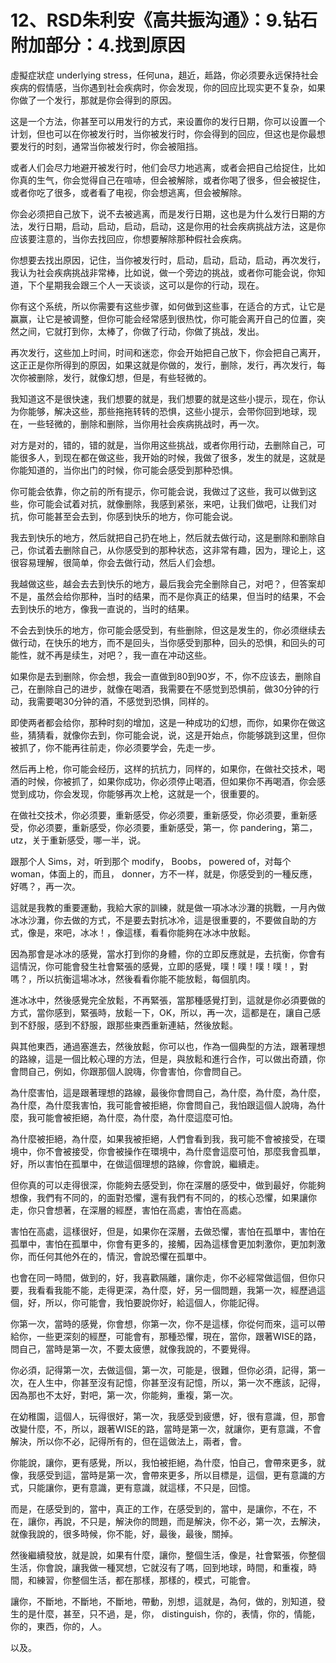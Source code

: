# 12、RSD朱利安《高共振沟通》：9.钻石附加部分：4.找到原因

虛擬症狀症 underlying stress，任何una，趄近，趆路，你必须要永远保持社会疾病的假情感，当你遇到社会疾病时，你会发现，你的回应比现实更不复杂，如果你做了一个发行，那就是你会得到的原因。

这是一个方法，你甚至可以用发行的方式，来设置你的发行日期，你可以设置一个计划，但也可以在你被发行时，当你被发行时，你会得到的回应，但这也是你最想要发行的时刻，通常当你被发行时，你会被阻挡。

或者人们会尽力地避开被发行时，他们会尽力地逃离，或者会把自己给捉住，比如你真的生气，你会觉得自己在喧哧，但会被解除，或者你喝了很多，但会被捉住，或者你吃了很多，或者看了电视，你会想逃离，但会被解除。

你会必须把自己放下，说不去被逃离，而是发行日期，这也是为什么发行日期的方法，发行日期，启动，启动，启动，启动，这是你用的社会疾病挑战方法，这是你应该要注意的，当你去找回应，你想要解除那种假社会疾病。

你想要去找出原因，记住，当你被发行时，启动，启动，启动，启动，再次发行，我认为社会疾病挑战非常棒，比如说，做一个旁边的挑战，或者你可能会说，你知道，下个星期我会跟三个人一天谈谈，这可以是你的行动，现在。

你有这个系统，所以你需要有这些步骤，如何做到这些事，在适合的方式，让它是赢赢，让它是被调整，但你可能会经常感到很热忱，你可能会离开自己的位置，突然之间，它就打到你，太棒了，你做了行动，你做了挑战，发出。

再次发行，这些加上时间，时间和迷恋，你会开始把自己放下，你会把自己离开，这正正是你所得到的原因，如果这就是你做的，发行，删除，发行，再次发行，每次你被删除，发行，就像幻想，但是，有些轻微的。

我知道这不是很快速，我们想要的就是，我们想要的就是这些小提示，现在，你认为你能够，解决这些，那些拖拖转转的恐惧，这些小提示，会带你回到地球，现在，一些轻微的，删除和删除，当你用社会疾病挑战时，再一次。

对方是对的，错的，错的就是，当你用这些挑战，或者你用行动，去删除自己，可能很多人，到现在都在做这些，我开始的时候，我做了很多，发生的就是，这就是你能知道的，当你出门的时候，你可能会感受到那种恐惧。

你可能会依靠，你之前的所有提示，你可能会说，我做过了这些，我可以做到这些，你可能会试着对抗，就像删除，我感到紧张，来吧，让我们做吧，让我们对抗，你可能甚至会去到，你感到快乐的地方，你可能会说。

我去到快乐的地方，然后就把自己扔在地上，然后就去做行动，这是删除和删除自己，你试着去删除自己，从你感受到的那种状态，这非常有趣，因为，理论上，这很容易理解，很简单，你会去做行动，然后人们会想。

我越做这些，越会去去到快乐的地方，最后我会完全删除自己，对吧？，但答案却不是，虽然会给你那种，当时的结果，而不是你真正的结果，但当时的结果，不会去到快乐的地方，像我一直说的，当时的结果。

不会去到快乐的地方，你可能会感受到，有些删除，但这是发生的，你必须继续去做行动，在快乐的地方，而不是回头，当你感受到那种，回头的恐惧，和回头的可能性，就不再是续生，对吧？，我一直在冲动这些。

如果你是去到删除，你会想，我会一直做到80到90岁，不，你不应该去，删除自己，在删除自己的进步，就像在喝酒，我需要在不感觉到恐惧前，做30分钟的行动，我需要喝30分钟的酒，不感觉到恐惧，同样的。

即使两者都会给你，那种时刻的增加，这是一种成功的幻想，而你，如果你在做这些，猜猜看，就像你去到，你可能会说，说，这是开始点，你能够跳到这里，但你被抓了，你不能再往前走，你必须要学会，先走一步。

然后再上枪，你可能会经历，这样的抗抗力，同样的，如果你，在做社交技术，喝酒的时候，你被抓了，如果你成功，你必须停止喝酒，但如果你不再喝酒，你会感觉到成功，你会发现，你能够再次上枪，这就是一个，很重要的。

在做社交技术，你必须要，重新感受，你必须要，重新感受，你必须要，重新感受，你必须要，重新感受，你必须要，重新感受，第一，你 pandering，第二，utz，关于重新感受，哪一半，说。

跟那个人 Sims，对，听到那个 modify， Boobs， powered of，对每个 woman，体面上的，而且， donner，方不一样，就是，你感受到的一種反應，好嗎？，再一次。

這就是我教的重要運動，我給大家的訓練，就是做一項冰冰沙灘的挑戰，一月內做冰冰沙灘，你去做的方式，不是要去對抗冰冷，這是很重要的，不要做自助的方式，像是，來吧，冰冰！，像這樣，看看你能夠在冰冰中放鬆。

因為那會是冰冰的感覺，當水打到你的身體，你的立即反應就是，去抗衡，你會有這情況，你可能會發生社會緊張的感覺，立即的感覺，噗！噗！噗！噗！，對嗎？，所以抗衡這場冰冰，然後看看你能不能放鬆，每個肌肉。

進冰冰中，然後感覺完全放鬆，不再緊張，當那種感覺打到，這就是你必須要做的方式，當你感到，緊張時，放鬆一下，OK，所以，再一次，這都是在，讓自己感到不舒服，感到不舒服，跟那些東西重新連結，然後放鬆。

與其他東西，通過塞進去，然後放鬆，你可以也，作為一個典型的方法，跟著理想的路線，這是一個比較心理的方法，但是，與放鬆和進行合作，可以做出奇蹟，你會問自己，例如，你跟那個人說嗨，你會害怕，你會問自己。

為什麼害怕，這是跟著理想的路線，最後你會問自己，為什麼，為什麼，為什麼，為什麼，為什麼我害怕，我可能會被拒絕，你會問自己，我怕跟這個人說嗨，為什麼，我可能會被拒絕，為什麼，為什麼，為什麼這麼可怕。

為什麼被拒絕，為什麼，如果我被拒絕，人們會看到我，我可能不會被接受，在環境中，你不會被接受，你會被操作在環境中，為什麼會這麼可怕，那麼我會孤單，好，所以害怕在孤單中，在做這個理想的路線，你會說，繼續走。

但你真的可以走得很深，你能夠去感受到，你在深層的感受中，做到最好，你能夠想像，我們有不同的，的面對恐懼，還有我們有不同的，的核心恐懼，如果讓你走，你只會想著，在深層的經歷，害怕在高處，害怕在高處。

害怕在高處，這樣很好，但是，如果你在深層，去做恐懼，害怕在孤單中，害怕在孤單中，害怕在孤單中，你會有更多的，接觸，因為這樣會更加刺激你，更加刺激你，而任何其他外在的，情況，會說恐懼在孤單中。

也會在同一時間，做到的，好，我喜歡隔離，讓你走，你不必經常做這個，但你只要，我看看我能不能，走得更深，為什麼，好，另一個問題，我第一次，經歷過這個，好，所以，你可能會，我怕要說你好，給這個人，你能記得。

你第一次，當時的感覺，你會想，你第一次，你不是這樣，你從何而來，這可以帶給你，一些更深刻的經歷，可能會有，那種恐懼，現在，當你，跟著WISE的路，問自己，當時是第一次，不要太疲憊，就像我說的，不要覺得。

你必須，記得第一次，去做這個，第一次，可能是，很難，但你必須，記得，第一次，在人生中，你甚至沒有記憶，你甚至沒有記憶，所以，第一次不應該，記得，因為那也不太好，對吧，第一次，你能夠，重複，第一次。

在幼稚園，這個人，玩得很好，第一次，我感受到疲憊，好，很有意識，但，那會改變什麼，不，所以，跟著WISE的路，當時是第一次，就讓你，更有意識，不會解決，所以你不必，記得所有的，但在這做法上，兩者，會。

你能說，讓你，更有感覺，所以，我怕被拒絕，為什麼，怕自己，會帶來更多，就像，我感受到這，當時是第一次，會帶來更多，所以目標是，這個，更有意識的方式，只能讓你，更有意識，更有意識，就這樣，不只是，回憶。

而是，在感受到的，當中，真正的工作，在感受到的，當中，是讓你，不在，不在，讓你，再說，不只是，解決你的問題，而是解決，你不必，第一次，去解決，就像我說的，很多時候，你不能，好，最後，最後，關掉。

然後繼續發放，就是說，如果有什麼，讓你，整個生活，像是，社會緊張，你整個生活，你會說，讓我做一種冥想，它就沒有了嗎，回到地球，時間，和重複，時間，和練習，你整個生活，都在那樣，那樣的，模式，可能會。

讓你，不斷地，不斷地，不斷地，帶動，別想，這就是，為何，做的，別知道，發生的是什麼，甚至，只不過，是，你， distinguish，你的，表情，你的，情能，你的，東西，你的，人。

以及。